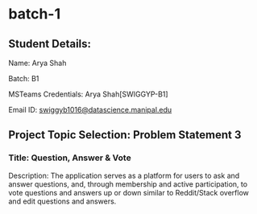# batch-1

## Student Details:

Name: Arya Shah

Batch: B1

MSTeams Credentials: Arya Shah[SWIGGYP-B1]

Email ID: swiggyb1016@datascience.manipal.edu

## Project Topic Selection: Problem Statement 3

### Title: Question, Answer & Vote

Description: The application serves as a platform for users to ask and answer questions, and, through membership and active participation, to vote questions and answers up or down similar to Reddit/Stack overflow and edit questions and answers. 
